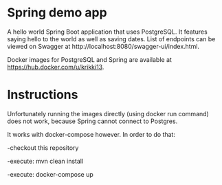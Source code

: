 # Spring demo app

A hello world Spring Boot application that uses PostgreSQL.
It features saying hello to the world as well as saving dates.
List of endpoints can be viewed on Swagger at http://localhost:8080/swagger-ui/index.html.

Docker images for PostgreSQL and Spring are available at https://hub.docker.com/u/krikki13.

# Instructions
Unfortunately running the images directly (using docker run command) does not work, because Spring cannot connect to Postgres.

It works with docker-compose however.
In order to do that:

-checkout this repository

-execute: mvn clean install

-execute: docker-compose up
